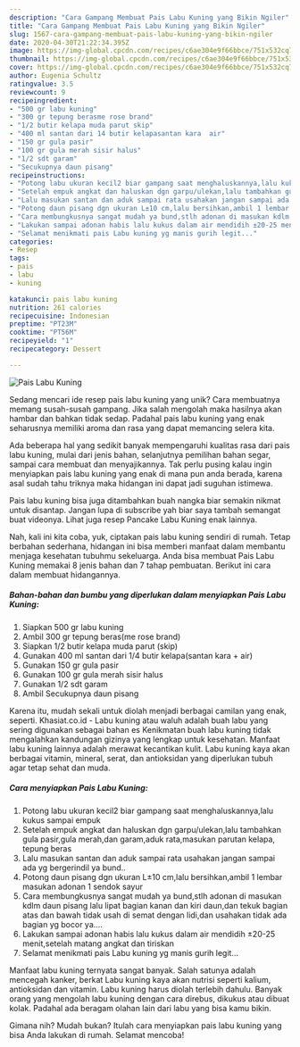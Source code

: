 ```yaml
---
description: "Cara Gampang Membuat Pais Labu Kuning yang Bikin Ngiler"
title: "Cara Gampang Membuat Pais Labu Kuning yang Bikin Ngiler"
slug: 1567-cara-gampang-membuat-pais-labu-kuning-yang-bikin-ngiler
date: 2020-04-30T21:22:34.395Z
image: https://img-global.cpcdn.com/recipes/c6ae304e9f66bbce/751x532cq70/pais-labu-kuning-foto-resep-utama.jpg
thumbnail: https://img-global.cpcdn.com/recipes/c6ae304e9f66bbce/751x532cq70/pais-labu-kuning-foto-resep-utama.jpg
cover: https://img-global.cpcdn.com/recipes/c6ae304e9f66bbce/751x532cq70/pais-labu-kuning-foto-resep-utama.jpg
author: Eugenia Schultz
ratingvalue: 3.5
reviewcount: 9
recipeingredient:
- "500 gr labu kuning"
- "300 gr tepung berasme rose brand"
- "1/2 butir kelapa muda parut skip"
- "400 ml santan dari 14 butir kelapasantan kara  air"
- "150 gr gula pasir"
- "100 gr gula merah sisir halus"
- "1/2 sdt garam"
- "Secukupnya daun pisang"
recipeinstructions:
- "Potong labu ukuran kecil2 biar gampang saat menghaluskannya,lalu kukus sampai empuk"
- "Setelah empuk angkat dan haluskan dgn garpu/ulekan,lalu tambahkan gula pasir,gula merah,dan garam,aduk rata,masukan parutan kelapa, tepung beras"
- "Lalu masukan santan dan aduk sampai rata usahakan jangan sampai ada yg bergerindil ya bund.."
- "Potong daun pisang dgn ukuran L±10 cm,lalu bersihkan,ambil 1 lembar masukan adonan 1 sendok sayur"
- "Cara membungkusnya sangat mudah ya bund,stlh adonan di masukan kdlm daun pisang lalu lipat bagian kanan dan kiri daun,dan tekuk bagian atas dan bawah tidak usah di semat dengan lidi,dan usahakan tidak ada bagian yg bocor ya...."
- "Lakukan sampai adonan habis lalu kukus dalam air mendidih ±20-25 menit,setelah matang angkat dan tiriskan"
- "Selamat menikmati pais Labu kuning yg manis gurih legit..."
categories:
- Resep
tags:
- pais
- labu
- kuning

katakunci: pais labu kuning 
nutrition: 261 calories
recipecuisine: Indonesian
preptime: "PT23M"
cooktime: "PT56M"
recipeyield: "1"
recipecategory: Dessert

---
```



![Pais Labu Kuning](https://img-global.cpcdn.com/recipes/c6ae304e9f66bbce/751x532cq70/pais-labu-kuning-foto-resep-utama.jpg)

Sedang mencari ide resep pais labu kuning yang unik? Cara membuatnya memang susah-susah gampang. Jika salah mengolah maka hasilnya akan hambar dan bahkan tidak sedap. Padahal pais labu kuning yang enak seharusnya memiliki aroma dan rasa yang dapat memancing selera kita.

Ada beberapa hal yang sedikit banyak mempengaruhi kualitas rasa dari pais labu kuning, mulai dari jenis bahan, selanjutnya pemilihan bahan segar, sampai cara membuat dan menyajikannya. Tak perlu pusing kalau ingin menyiapkan pais labu kuning yang enak di mana pun anda berada, karena asal sudah tahu triknya maka hidangan ini dapat jadi suguhan istimewa.

Pais labu kuning bisa juga ditambahkan buah nangka biar semakin nikmat untuk disantap. Jangan lupa di subscribe yah biar saya tambah semangat buat videonya. Lihat juga resep Pancake Labu Kuning enak lainnya.


Nah, kali ini kita coba, yuk, ciptakan pais labu kuning sendiri di rumah. Tetap berbahan sederhana, hidangan ini bisa memberi manfaat dalam membantu menjaga kesehatan tubuhmu sekeluarga. Anda bisa membuat Pais Labu Kuning memakai 8 jenis bahan dan 7 tahap pembuatan. Berikut ini cara dalam membuat hidangannya.

<!--inarticleads1-->

##### Bahan-bahan dan bumbu yang diperlukan dalam menyiapkan Pais Labu Kuning:

1. Siapkan 500 gr labu kuning
1. Ambil 300 gr tepung beras(me rose brand)
1. Siapkan 1/2 butir kelapa muda parut (skip)
1. Gunakan 400 ml santan dari 1/4 butir kelapa(santan kara + air)
1. Gunakan 150 gr gula pasir
1. Gunakan 100 gr gula merah sisir halus
1. Gunakan 1/2 sdt garam
1. Ambil Secukupnya daun pisang


Karena itu, mudah sekali untuk diolah menjadi berbagai camilan yang enak, seperti. Khasiat.co.id - Labu kuning atau waluh adalah buah labu yang sering digunakan sebagai bahan es Kenikmatan buah labu kuning tidak mengalahkan kandungan gizinya yang lengkap untuk kesehatan. Manfaat labu kuning lainnya adalah merawat kecantikan kulit. Labu kuning kaya akan berbagai vitamin, mineral, serat, dan antioksidan yang diperlukan tubuh agar tetap sehat dan muda. 

<!--inarticleads2-->

##### Cara menyiapkan Pais Labu Kuning:

1. Potong labu ukuran kecil2 biar gampang saat menghaluskannya,lalu kukus sampai empuk
1. Setelah empuk angkat dan haluskan dgn garpu/ulekan,lalu tambahkan gula pasir,gula merah,dan garam,aduk rata,masukan parutan kelapa, tepung beras
1. Lalu masukan santan dan aduk sampai rata usahakan jangan sampai ada yg bergerindil ya bund..
1. Potong daun pisang dgn ukuran L±10 cm,lalu bersihkan,ambil 1 lembar masukan adonan 1 sendok sayur
1. Cara membungkusnya sangat mudah ya bund,stlh adonan di masukan kdlm daun pisang lalu lipat bagian kanan dan kiri daun,dan tekuk bagian atas dan bawah tidak usah di semat dengan lidi,dan usahakan tidak ada bagian yg bocor ya....
1. Lakukan sampai adonan habis lalu kukus dalam air mendidih ±20-25 menit,setelah matang angkat dan tiriskan
1. Selamat menikmati pais Labu kuning yg manis gurih legit...


Manfaat labu kuning ternyata sangat banyak. Salah satunya adalah mencegah kanker, berkat Labu kuning kaya akan nutrisi seperti kalium, antioksidan dan vitamin. Labu kuning harus diolah terlebih dahulu. Banyak orang yang mengolah labu kuning dengan cara direbus, dikukus atau dibuat kolak. Padahal ada beragam olahan lain dari labu yang bisa kamu bikin. 

Gimana nih? Mudah bukan? Itulah cara menyiapkan pais labu kuning yang bisa Anda lakukan di rumah. Selamat mencoba!
